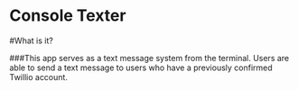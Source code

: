 Console Texter
==============

#What is it?

###This app serves as a text message system from the terminal. Users are able to send a text message to users who have a previously confirmed Twillio account.
